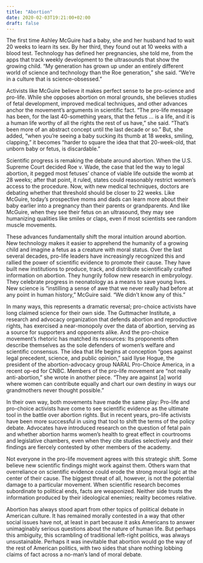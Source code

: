 ```yaml
---
title: "Abortion"
date: 2020-02-03T19:21:00+02:00
draft: false
---
```


The first time Ashley McGuire had a baby, she and her husband had to wait 20 weeks to learn its sex. By her third, they found out at 10 weeks with a blood test. Technology has defined her pregnancies, she told me, from the apps that track weekly development to the ultrasounds that show the growing child. “My generation has grown up under an entirely different world of science and technology than the Roe generation,” she said. “We’re in a culture that is science-obsessed.”


Activists like McGuire believe it makes perfect sense to be pro-science and pro-life. While she opposes abortion on moral grounds, she believes studies of fetal development, improved medical techniques, and other advances anchor the movement’s arguments in scientific fact. “The pro-life message has been, for the last 40-something years, that the fetus … is a life, and it is a human life worthy of all the rights the rest of us have,” she said. “That’s been more of an abstract concept until the last decade or so.” But, she added, “when you’re seeing a baby sucking its thumb at 18 weeks, smiling, clapping,” it becomes “harder to square the idea that that 20-week-old, that unborn baby or fetus, is discardable.”


Scientific progress is remaking the debate around abortion. When the U.S. Supreme Court decided Roe v. Wade, the case that led the way to legal abortion, it pegged most fetuses’ chance of viable life outside the womb at 28 weeks; after that point, it ruled, states could reasonably restrict women’s access to the procedure. Now, with new medical techniques, doctors are debating whether that threshold should be closer to 22 weeks. Like McGuire, today’s prospective moms and dads can learn more about their baby earlier into a pregnancy than their parents or grandparents. And like McGuire, when they see their fetus on an ultrasound, they may see humanizing qualities like smiles or claps, even if most scientists see random muscle movements.


These advances fundamentally shift the moral intuition around abortion. New technology makes it easier to apprehend the humanity of a growing child and imagine a fetus as a creature with moral status. Over the last several decades, pro-life leaders have increasingly recognized this and rallied the power of scientific evidence to promote their cause. They have built new institutions to produce, track, and distribute scientifically crafted information on abortion. They hungrily follow new research in embryology. They celebrate progress in neonatology as a means to save young lives. New science is “instilling a sense of awe that we never really had before at any point in human history,” McGuire said. “We didn’t know any of this.”


In many ways, this represents a dramatic reversal; pro-choice activists have long claimed science for their own side. The Guttmacher Institute, a research and advocacy organization that defends abortion and reproductive rights, has exercised a near-monopoly over the data of abortion, serving as a source for supporters and opponents alike. And the pro-choice movement’s rhetoric has matched its resources: Its proponents often describe themselves as the sole defenders of women’s welfare and scientific consensus. The idea that life begins at conception “goes against legal precedent, science, and public opinion,” said Ilyse Hogue, the president of the abortion-advocacy group NARAL Pro-Choice America, in a recent op-ed for CNBC. Members of the pro-life movement are “not really anti-abortion,” she wrote in another piece. “They are against [a] world where women can contribute equally and chart our own destiny in ways our grandmothers never thought possible.”


In their own way, both movements have made the same play: Pro-life and pro-choice activists have come to see scientific evidence as the ultimate tool in the battle over abortion rights. But in recent years, pro-life activists have been more successful in using that tool to shift the terms of the policy debate. Advocates have introduced research on the question of fetal pain and whether abortion harms women’s health to great effect in courtrooms and legislative chambers, even when they cite studies selectively and their findings are fiercely contested by other members of the academy.


Not everyone in the pro-life movement agrees with this strategic shift. Some believe new scientific findings might work against them. Others warn that overreliance on scientific evidence could erode the strong moral logic at the center of their cause. The biggest threat of all, however, is not the potential damage to a particular movement. When scientific research becomes subordinate to political ends, facts are weaponized. Neither side trusts the information produced by their ideological enemies; reality becomes relative.


Abortion has always stood apart from other topics of political debate in American culture. It has remained morally contested in a way that other social issues have not, at least in part because it asks Americans to answer unimaginably serious questions about the nature of human life. But perhaps this ambiguity, this scrambling of traditional left-right politics, was always unsustainable. Perhaps it was inevitable that abortion would go the way of the rest of American politics, with two sides that share nothing lobbing claims of fact across a no-man’s land of moral debate.

